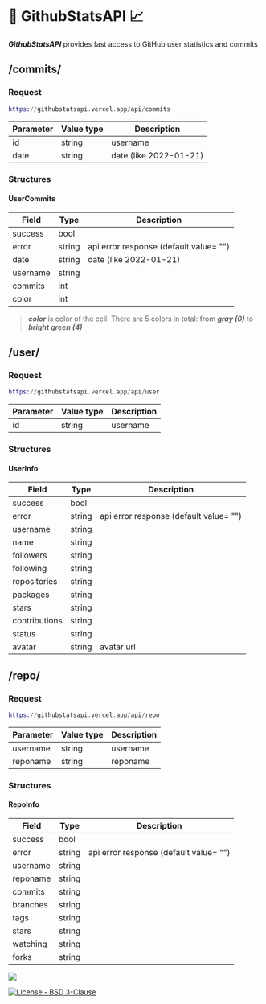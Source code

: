 # 🐙 GithubStatsAPI 📈

<i><b>GithubStatsAPI</i></b> provides fast access to GitHub user statistics and commits

<h2>/commits/</h2>
<h3>Request</h3>

``` Elixir
https://githubstatsapi.vercel.app/api/commits
```

Parameter       | Value type | Description   
----------------|------------|-------------------------------------
id              |   string   | username
date            |   string   | date (like 2022-01-21)

<h3>Structures</h3>

<h4>UserCommits</h4>

Field                       |       Type         | Description
----------------------------|--------------------|------------
success                     |        bool        |
error                       |       string       | api error response (default value= "")
date                        |       string       | date (like 2022-01-21)
username                    |       string       |
commits                     |        int         |
color                       |        int         |


> ***color*** is color of the cell. There are 5 colors in total: from ***gray (0)*** to ***bright green (4)***

<h2>/user/</h2>
<h3>Request</h3>

``` Elixir
https://githubstatsapi.vercel.app/api/user
```

Parameter       | Value type | Description   
----------------|------------|-------------------------------------
id              |   string   | username

<h3>Structures</h3>

<h4>UserInfo</h4>

Field                       |       Type         | Description
----------------------------|--------------------|------------
success                     |        bool        |
error                       |       string       | api error response (default value= "")
username                    |       string       |
name                        |       string       |
followers                   |       string       |
following                   |       string       |
repositories                |       string       |
packages                    |       string       |
stars                       |       string       |
contributions               |       string       |
status                      |       string       |
avatar                      |       string       | avatar url


<h2>/repo/</h2>
<h3>Request</h3>

``` Elixir
https://githubstatsapi.vercel.app/api/repo
```

Parameter       | Value type | Description   
----------------|------------|-------------------------------------
username        |   string   | username
reponame        |   string   | reponame

<h3>Structures</h3>

<h4>RepoInfo</h4>

Field                       |       Type         | Description
----------------------------|--------------------|------------
success                     |        bool        |
error                       |       string       | api error response (default value= "")
username                    |       string       |
reponame                    |       string       |
commits                     |       string       |
branches                    |       string       |
tags                        |       string       |
stars                       |       string       |
watching                    |       string       |
forks                       |       string       |


<img src="https://wakatime.com/badge/user/ee2709af-fc5f-498b-aaa1-3ea47bf12a00/project/a706f6cd-74fe-4b0f-ab24-a030f4bb3191.svg?style=for-the-badge">

[![License - BSD 3-Clause](https://img.shields.io/static/v1?label=License&message=BSD+3-Clause&color=%239a68af&style=for-the-badge)](/LICENSE)

